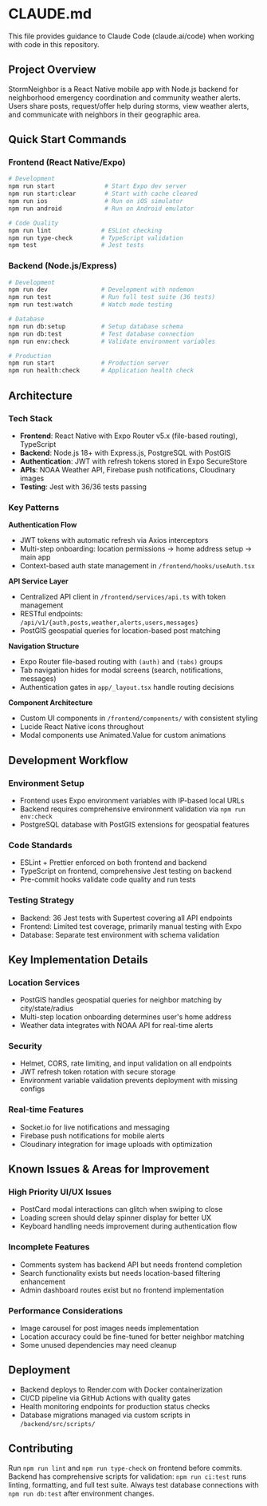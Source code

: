 # CLAUDE.md

This file provides guidance to Claude Code (claude.ai/code) when working with code in this repository.

## Project Overview

StormNeighbor is a React Native mobile app with Node.js backend for neighborhood emergency coordination and community weather alerts. Users share posts, request/offer help during storms, view weather alerts, and communicate with neighbors in their geographic area.

## Quick Start Commands

### Frontend (React Native/Expo)

```bash
# Development
npm run start              # Start Expo dev server
npm run start:clear        # Start with cache cleared
npm run ios                # Run on iOS simulator
npm run android            # Run on Android emulator

# Code Quality
npm run lint              # ESLint checking
npm run type-check        # TypeScript validation
npm test                  # Jest tests
```

### Backend (Node.js/Express)

```bash
# Development
npm run dev               # Development with nodemon
npm run test              # Run full test suite (36 tests)
npm run test:watch        # Watch mode testing

# Database
npm run db:setup          # Setup database schema
npm run db:test           # Test database connection
npm run env:check         # Validate environment variables

# Production
npm run start             # Production server
npm run health:check      # Application health check
```

## Architecture

### Tech Stack

- **Frontend**: React Native with Expo Router v5.x (file-based routing), TypeScript
- **Backend**: Node.js 18+ with Express.js, PostgreSQL with PostGIS
- **Authentication**: JWT with refresh tokens stored in Expo SecureStore
- **APIs**: NOAA Weather API, Firebase push notifications, Cloudinary images
- **Testing**: Jest with 36/36 tests passing

### Key Patterns

**Authentication Flow**

- JWT tokens with automatic refresh via Axios interceptors
- Multi-step onboarding: location permissions → home address setup → main app
- Context-based auth state management in `/frontend/hooks/useAuth.tsx`

**API Service Layer**

- Centralized API client in `/frontend/services/api.ts` with token management
- RESTful endpoints: `/api/v1/{auth,posts,weather,alerts,users,messages}`
- PostGIS geospatial queries for location-based post matching

**Navigation Structure**

- Expo Router file-based routing with `(auth)` and `(tabs)` groups
- Tab navigation hides for modal screens (search, notifications, messages)
- Authentication gates in `app/_layout.tsx` handle routing decisions

**Component Architecture**

- Custom UI components in `/frontend/components/` with consistent styling
- Lucide React Native icons throughout
- Modal components use Animated.Value for custom animations

## Development Workflow

### Environment Setup

- Frontend uses Expo environment variables with IP-based local URLs
- Backend requires comprehensive environment validation via `npm run env:check`
- PostgreSQL database with PostGIS extensions for geospatial features

### Code Standards

- ESLint + Prettier enforced on both frontend and backend
- TypeScript on frontend, comprehensive Jest testing on backend
- Pre-commit hooks validate code quality and run tests

### Testing Strategy

- Backend: 36 Jest tests with Supertest covering all API endpoints
- Frontend: Limited test coverage, primarily manual testing with Expo
- Database: Separate test environment with schema validation

## Key Implementation Details

### Location Services

- PostGIS handles geospatial queries for neighbor matching by city/state/radius
- Multi-step location onboarding determines user's home address
- Weather data integrates with NOAA API for real-time alerts

### Security

- Helmet, CORS, rate limiting, and input validation on all endpoints
- JWT refresh token rotation with secure storage
- Environment variable validation prevents deployment with missing configs

### Real-time Features

- Socket.io for live notifications and messaging
- Firebase push notifications for mobile alerts
- Cloudinary integration for image uploads with optimization

## Known Issues & Areas for Improvement

### High Priority UI/UX Issues

- PostCard modal interactions can glitch when swiping to close
- Loading screen should delay spinner display for better UX
- Keyboard handling needs improvement during authentication flow

### Incomplete Features

- Comments system has backend API but needs frontend completion
- Search functionality exists but needs location-based filtering enhancement
- Admin dashboard routes exist but no frontend implementation

### Performance Considerations

- Image carousel for post images needs implementation
- Location accuracy could be fine-tuned for better neighbor matching
- Some unused dependencies may need cleanup

## Deployment

- Backend deploys to Render.com with Docker containerization
- CI/CD pipeline via GitHub Actions with quality gates
- Health monitoring endpoints for production status checks
- Database migrations managed via custom scripts in `/backend/src/scripts/`

## Contributing

Run `npm run lint` and `npm run type-check` on frontend before commits. Backend has comprehensive scripts for validation: `npm run ci:test` runs linting, formatting, and full test suite. Always test database connections with `npm run db:test` after environment changes.
